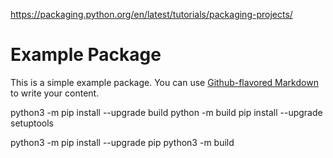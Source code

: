 https://packaging.python.org/en/latest/tutorials/packaging-projects/

# Example Package

This is a simple example package. You can use
[Github-flavored Markdown](https://guides.github.com/features/mastering-markdown/)
to write your content.

python3 -m pip install --upgrade build
python -m build
pip install --upgrade setuptools

python3 -m pip install --upgrade pip
python3 -m build
